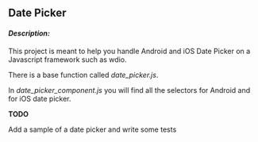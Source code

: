 ## **Date Picker**


#### _Description:_

This project is meant to help you handle Android and iOS Date Picker on a Javascript framework 
such as wdio.

There is a base function called *date_picker.js*. 

In *date_picker_component.js* you will find all the selectors for Android and for iOS date picker.

**TODO**

Add a sample of a date picker and write some tests
